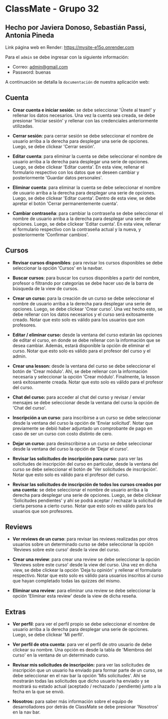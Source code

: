 # ClassMate - Grupo 32
## Hecho por Javiera Donoso, Sebastián Passi, Antonia Pineda

Link página web en Render: https://mysite-e15o.onrender.com

Para el ```admin``` se debe ingresar con la siguiente información: 

- Correo: admin@gmail.com
- Password: buenas

A continuación se detalla la ```documentación``` de nuestra aplicación web:

## Cuenta
- **Crear cuenta e iniciar sesión:** se debe seleccionar 'Únete al team!' y rellenar los datos necesarios. Una vez la cuenta sea creada, se debe presionar 'Iniciar sesión' y rellenar con las credenciales anteriormente utilizadas.

- **Cerrar sesión**: para cerrar sesión se debe seleccionar el nombre de usuario arriba a la derecha para desplegar una serie de opciones. Luego, se debe clickear 'Cerrar sesión'.

- **Editar cuenta**: para eliminar la cuenta se debe seleccionar el nombre de usuario arriba a la derecha para desplegar una serie de opciones. Luego, se debe clickear 'Editar cuenta'. En esta view, rellenar el formulario respectivo con los datos que se deseen cambiar y posteriormente 'Guardar datos personales'.

- **Eliminar cuenta**: para eliminar la cuenta se debe seleccionar el nombre de usuario arriba a la derecha para desplegar una serie de opciones. Luego, se debe clickear 'Editar cuenta'. Dentro de esta view, se debe apretar el botón 'Cerrar permanentemente cuenta'.

- **Cambiar contraseña**: para cambiar la contraseña se debe seleccionar el nombre de usuario arriba a la derecha para desplegar una serie de opciones. Luego, se debe clickear 'Editar cuenta'. En esta view, rellenar el formulario respectivo con la contraseña actual y la nueva, y posteriormente 'Confirmar cambios'.

## Cursos
- **Revisar cursos disponibles**: para revisar los cursos disponibles se debe seleccionar la opción 'Cursos' en la navbar.

- **Buscar cursos**: para buscar los cursos disponibles a partir del nombre, profesor o filtrando por categorías se debe hacer uso de la barra de búsqueda de la view de cursos.

- **Crear un curso:** para la creación de un curso se debe seleccionar el nombre de usuario arriba a la derecha para desplegar una serie de opciones. Luego, se debe clickear 'Crear curso'. Una vez hecho esto, se debe rellenar con los datos necesarios y el curso será exitosamente creado. Notar que esto solo es válido para los usuarios que son profesores.

- **Editar / eliminar curso:** desde la ventana del curso estarán las opciones de editar el curso, en donde se debe rellenar con la información que se desea cambiar. Además, estará disponible la opción de eliminar el curso. Notar que esto solo es válido para el profesor del curso y el admin.

- **Crear una lesson:** desde la ventana del curso se debe seleccionar el botón de 'Crear módulo'. Ahí, se debe rellenar con la información necesaria y seleccionar la opción 'Crear módulo'. Finalmente, la lesson será exitosamente creada. Notar que esto solo es válido para el profesor del curso.

- **Chat del curso:** para acceder al chat del curso y revisar / enviar mensajes se debe seleccionar desde la ventana del curso la opción de 'Chat del curso'.

- **Inscripción a un curso**: para inscribirse a un curso se debe seleccionar desde la ventana del curso la opción de 'Enviar solicitud'. Notar que previamente se debió haber adjuntado un comprobante de pago en caso de ser un curso con costo distinto de cero.

- **Dejar un curso:** para desinscribirse a un curso se debe seleccionar desde la ventana del curso la opción de 'Dejar el curso'.

- **Revisar las solicitudes de inscripción para curso:** para ver las solicitudes de inscripción del curso en particular, desde la ventana del curso se debe seleccionar el botón de 'Ver solicitudes de inscripción'. Notar que esto solo es válido para el profesor del curso.

- **Revisar las solicitudes de inscripción de todos los cursos creados por una cuenta:** se debe seleccionar el nombre de usuario arriba a la derecha para desplegar una serie de opciones. Luego, se debe clickear 'Solicitudes pendientes' y ahí se podrá aceptar / rechazar la solicitud de cierta persona a cierto curso. Notar que esto solo es válido para los usuarios que son profesores.

## Reviews

- **Ver reviews de un curso**: para revisar las reviews realizadas por otros usuarios sobre un determinado curso se debe seleccionar la opción 'Reviews sobre este curso' desde la view del curso.

- **Crear una review**: para crear una review se debe seleccionar la opción 'Reviews sobre este curso' desde la view del curso. Una vez en dicha view, se debe clickear la opción 'Deja tu opinión' y rellenar el formulario respectivo. Notar que esto solo es válido para usuarios inscritos al curso que hayan completado todas las quizzes del mismo.

- **Eliminar una review**: para eliminar una review se debe seleccionar la opción 'Eliminar esta review' desde la view de dicha reseña.

## Extras
- **Ver perfil**: para ver el perfil propio se debe seleccionar el nombre de usuario arriba a la derecha para desplegar una serie de opciones. Luego, se debe clickear 'Mi perfil'.

- **Ver perfil de otra cuenta**: para ver el perfil de otro usuario de debe clickear su nombre. Una opción es desde la tabla de 'Miembros del curso' en la ventana de un determinado curso.

- **Revisar mis solicitudes de inscripción:** para ver las solicitudes de inscripción que un usuario ha enviado para formar parte de un curso, se debe seleccionar en el nav bar la opción 'Mis solicitudes'. Ahí se mostrarán todas las solicitudes que dicho usuario ha enviado y se mostrará su estado actual (aceptado / rechazado / pendiente) junto a la fecha en la que se envió.

- **Nosotros:** para saber más información sobre el equipo de desarrolladores por detrás de ClassMate se debe presionar 'Nosotros' en la nav bar.
